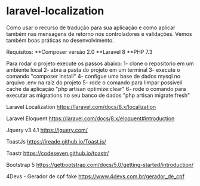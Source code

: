 # laravel-localization
Como usar o recurso de tradução para sua aplicação e como aplicar também nas mensagens de retorno nos controladores e validações.
Vemos também boas práticas no desenvolvimento.

Requisitos:
**Composer versão 2.0
**Laravel 8
**PHP 7.3

Para rodar o projeto execute os passos abaixo:
1- clone o repositorio em um ambiente local
2- abra a pasta do projeto em um terminal
3- execute o comando "composer install"
4- configue uma base de dados mysql no arquivo .env na raíz do projeto
5- rode o comando para limpar possiveil cache da aplicação "php artisan optimize:clear"
6- rode o comando para executar as migrations no seu banco de dados "php artisan migrate:fresh"


Laravel Localization
https://laravel.com/docs/8.x/localization

Laravel Eloquent
https://laravel.com/docs/8.x/eloquent#introduction

Jquery v3.4.1
https://jquery.com/

ToastJs
https://ireade.github.io/Toast.js/

Toastr
https://codeseven.github.io/toastr/

Bootstrap 5
https://getbootstrap.com/docs/5.0/getting-started/introduction/

4Devs - Gerador de cpf fake 
https://www.4devs.com.br/gerador_de_cpf
